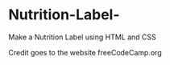 # Nutrition-Label-
Make a Nutrition Label using HTML and CSS

Credit goes to the website freeCodeCamp.org
